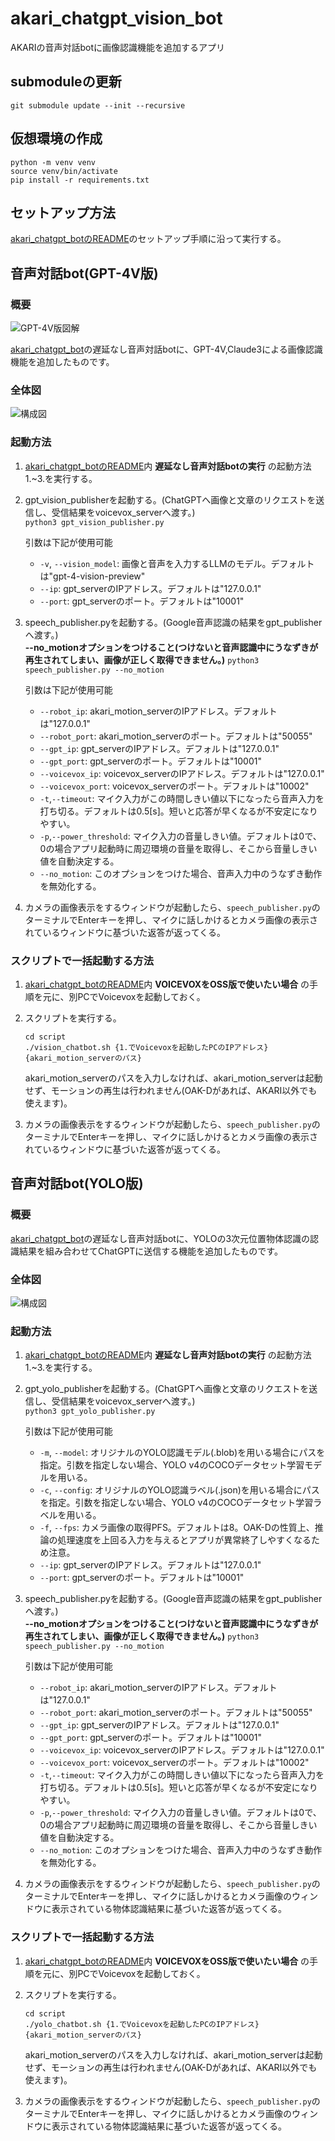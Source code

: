 # akari_chatgpt_vision_bot

AKARIの音声対話botに画像認識機能を追加するアプリ

## submoduleの更新
`git submodule update --init --recursive`  

## 仮想環境の作成
`python -m venv venv`  
`source venv/bin/activate`  
`pip install -r requirements.txt`  

## セットアップ方法
[akari_chatgpt_botのREADME](https://github.com/AkariGroup/akari_chatgpt_bot/blob/main/README.md)のセットアップ手順に沿って実行する。

## 音声対話bot(GPT-4V版)

### 概要

![GPT-4V版図解](jpg/gpt-4v.jpg "GPT-4V版図解")

[akari_chatgpt_bot](https://github.com/AkariGroup/akari_chatgpt_bot)の遅延なし音声対話botに、GPT-4V,Claude3による画像認識機能を追加したものです。  

### 全体図

![構成図](jpg/system_gpt4v.jpg "構成図")

### 起動方法

1. [akari_chatgpt_botのREADME](https://github.com/AkariGroup/akari_chatgpt_bot/blob/main/README.md)内 **遅延なし音声対話botの実行** の起動方法1.~3.を実行する。  

2. gpt_vision_publisherを起動する。(ChatGPTへ画像と文章のリクエストを送信し、受信結果をvoicevox_serverへ渡す。)  
   `python3 gpt_vision_publisher.py`  


   引数は下記が使用可能  
   - `-v`, `--vision_model`: 画像と音声を入力するLLMのモデル。デフォルトは"gpt-4-vision-preview"
   - `--ip`: gpt_serverのIPアドレス。デフォルトは"127.0.0.1"
   - `--port`: gpt_serverのポート。デフォルトは"10001"

3. speech_publisher.pyを起動する。(Google音声認識の結果をgpt_publisherへ渡す。)  
   **--no_motionオプションをつけること(つけないと音声認識中にうなずきが再生されてしまい、画像が正しく取得できません。)**
   `python3 speech_publisher.py --no_motion`  


   引数は下記が使用可能  
   - `--robot_ip`: akari_motion_serverのIPアドレス。デフォルトは"127.0.0.1"
   - `--robot_port`: akari_motion_serverのポート。デフォルトは"50055"
   - `--gpt_ip`: gpt_serverのIPアドレス。デフォルトは"127.0.0.1"
   - `--gpt_port`: gpt_serverのポート。デフォルトは"10001"
   - `--voicevox_ip`: voicevox_serverのIPアドレス。デフォルトは"127.0.0.1"
   - `--voicevox_port`: voicevox_serverのポート。デフォルトは"10002"
   - `-t`,`--timeout`: マイク入力がこの時間しきい値以下になったら音声入力を打ち切る。デフォルトは0.5[s]。短いと応答が早くなるが不安定になりやすい。  
   - `-p`,`--power_threshold`: マイク入力の音量しきい値。デフォルトは0で、0の場合アプリ起動時に周辺環境の音量を取得し、そこから音量しきい値を自動決定する。  
   - `--no_motion`: このオプションをつけた場合、音声入力中のうなずき動作を無効化する。  


4. カメラの画像表示をするウィンドウが起動したら、`speech_publisher.py`のターミナルでEnterキーを押し、マイクに話しかけるとカメラ画像の表示されているウィンドウに基づいた返答が返ってくる。  

### スクリプトで一括起動する方法

1. [akari_chatgpt_botのREADME](https://github.com/AkariGroup/akari_chatgpt_bot/blob/main/README.md)内 **VOICEVOXをOSS版で使いたい場合** の手順を元に、別PCでVoicevoxを起動しておく。  

2. スクリプトを実行する。  

   `cd script`  
   `./vision_chatbot.sh {1.でVoicevoxを起動したPCのIPアドレス} {akari_motion_serverのパス}`  

   akari_motion_serverのパスを入力しなければ、akari_motion_serverは起動せず、モーションの再生は行われません(OAK-Dがあれば、AKARI以外でも使えます)。  

3. カメラの画像表示をするウィンドウが起動したら、`speech_publisher.py`のターミナルでEnterキーを押し、マイクに話しかけるとカメラ画像の表示されているウィンドウに基づいた返答が返ってくる。  

## 音声対話bot(YOLO版)

### 概要

[akari_chatgpt_bot](https://github.com/AkariGroup/akari_chatgpt_bot)の遅延なし音声対話botに、YOLOの3次元位置物体認識の認識結果を組み合わせてChatGPTに送信する機能を追加したものです。  

### 全体図

![構成図](jpg/system_yolo.jpg "構成図")

### 起動方法

1. [akari_chatgpt_botのREADME](https://github.com/AkariGroup/akari_chatgpt_bot/blob/main/README.md)内 **遅延なし音声対話botの実行** の起動方法1.~3.を実行する。  

2. gpt_yolo_publisherを起動する。(ChatGPTへ画像と文章のリクエストを送信し、受信結果をvoicevox_serverへ渡す。)  
   `python3 gpt_yolo_publisher.py`  


   引数は下記が使用可能  
   - `-m`, `--model`: オリジナルのYOLO認識モデル(.blob)を用いる場合にパスを指定。引数を指定しない場合、YOLO v4のCOCOデータセット学習モデルを用いる。  
   - `-c`, `--config`: オリジナルのYOLO認識ラベル(.json)を用いる場合にパスを指定。引数を指定しない場合、YOLO v4のCOCOデータセット学習ラベルを用いる。  
   - `-f`, `--fps`: カメラ画像の取得PFS。デフォルトは8。OAK-Dの性質上、推論の処理速度を上回る入力を与えるとアプリが異常終了しやすくなるため注意。  
   - `--ip`: gpt_serverのIPアドレス。デフォルトは"127.0.0.1"  
   - `--port`: gpt_serverのポート。デフォルトは"10001"  

3. speech_publisher.pyを起動する。(Google音声認識の結果をgpt_publisherへ渡す。)  
   **--no_motionオプションをつけること(つけないと音声認識中にうなずきが再生されてしまい、画像が正しく取得できません。)**
   `python3 speech_publisher.py --no_motion`  


   引数は下記が使用可能  
   - `--robot_ip`: akari_motion_serverのIPアドレス。デフォルトは"127.0.0.1"
   - `--robot_port`: akari_motion_serverのポート。デフォルトは"50055"
   - `--gpt_ip`: gpt_serverのIPアドレス。デフォルトは"127.0.0.1"
   - `--gpt_port`: gpt_serverのポート。デフォルトは"10001"
   - `--voicevox_ip`: voicevox_serverのIPアドレス。デフォルトは"127.0.0.1"
   - `--voicevox_port`: voicevox_serverのポート。デフォルトは"10002"
   - `-t`,`--timeout`: マイク入力がこの時間しきい値以下になったら音声入力を打ち切る。デフォルトは0.5[s]。短いと応答が早くなるが不安定になりやすい。  
   - `-p`,`--power_threshold`: マイク入力の音量しきい値。デフォルトは0で、0の場合アプリ起動時に周辺環境の音量を取得し、そこから音量しきい値を自動決定する。  
   - `--no_motion`: このオプションをつけた場合、音声入力中のうなずき動作を無効化する。  


4. カメラの画像表示をするウィンドウが起動したら、`speech_publisher.py`のターミナルでEnterキーを押し、マイクに話しかけるとカメラ画像のウィンドウに表示されている物体認識結果に基づいた返答が返ってくる。  

### スクリプトで一括起動する方法

1. [akari_chatgpt_botのREADME](https://github.com/AkariGroup/akari_chatgpt_bot/blob/main/README.md)内 **VOICEVOXをOSS版で使いたい場合** の手順を元に、別PCでVoicevoxを起動しておく。  

2. スクリプトを実行する。  

   `cd script`  
   `./yolo_chatbot.sh {1.でVoicevoxを起動したPCのIPアドレス} {akari_motion_serverのパス}`  

   akari_motion_serverのパスを入力しなければ、akari_motion_serverは起動せず、モーションの再生は行われません(OAK-Dがあれば、AKARI以外でも使えます)。  

3. カメラの画像表示をするウィンドウが起動したら、`speech_publisher.py`のターミナルでEnterキーを押し、マイクに話しかけるとカメラ画像のウィンドウに表示されている物体認識結果に基づいた返答が返ってくる。  

